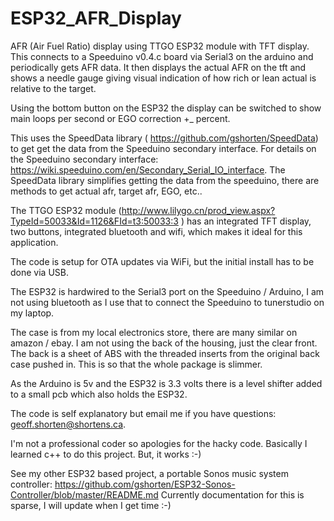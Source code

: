 # ESP32_AFR_Display
 AFR (Air Fuel Ratio) display using TTGO ESP32 module with TFT display.
 This connects to a Speeduino v0.4.c board via Serial3 on the arduino and periodically gets AFR data.
 It then displays the actual AFR on the tft and shows a needle gauge giving visual indication 
 of how rich or lean actual is relative to the target.
 
 Using the bottom button on the ESP32 the display can be switched to show main loops per second or EGO correction +_ percent.
 
 This uses the SpeedData library ( https://github.com/gshorten/SpeedData) to get get the data from the Speeduino secondary interface.   For details on the Speeduino secondary interface: https://wiki.speeduino.com/en/Secondary_Serial_IO_interface.  The SpeedData library simplifies getting the data from the speeduino, there are methods to get actual afr, target afr, EGO, etc..
 
 The TTGO ESP32 module (http://www.lilygo.cn/prod_view.aspx?TypeId=50033&Id=1126&FId=t3:50033:3 )
 has an integrated TFT display, two buttons, integrated bluetooth and wifi, which makes it ideal for this application.  
 
 The code is setup for OTA updates via WiFi, but the initial install has to be done via USB.
 
 The ESP32 is hardwired to the Serial3 port on the Speeduino / Arduino, I am not  using bluetooth as I use that to connect the Speeduino to tunerstudio on my laptop.
 
 The case is from my local electronics store, there are many similar on amazon / ebay.  I am not using the back of the housing, just the clear front.  The back is a sheet of ABS with the threaded inserts from the original back case pushed in.  This is so that the whole package is slimmer.
 
 As the Arduino is 5v and the ESP32 is 3.3 volts there is a level shifter added to a small pcb which also holds the ESP32.
 
 The code is self explanatory but email me if you have questions: geoff.shorten@shortens.ca.
 
 I'm not a professional coder so apologies for the hacky code. Basically I learned c++ to do this project.   But, it works :-)
 
 See my other ESP32 based project, a portable Sonos music system controller: https://github.com/gshorten/ESP32-Sonos-Controller/blob/master/README.md
 Currently documentation for this is sparse, I will update when I get time :-)
